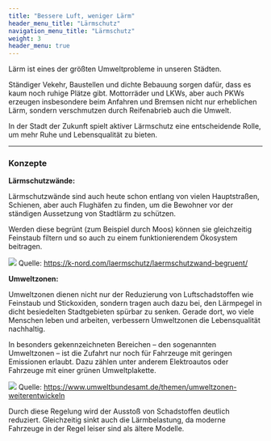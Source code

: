 ```yaml
---
title: "Bessere Luft, weniger Lärm"
header_menu_title: "Lärmschutz"
navigation_menu_title: "Lärmschutz"
weight: 3
header_menu: true
---
```


Lärm ist eines der größten Umweltprobleme in unseren Städten.

Ständiger Vekehr, Baustellen und dichte Bebauung sorgen dafür, dass es kaum noch ruhige Plätze gibt.
Mottorräder und LKWs, aber auch PKWs erzeugen insbesondere beim Anfahren und Bremsen nicht nur erheblichen Lärm, sondern verschmutzen durch Reifenabrieb auch die Umwelt.

In der Stadt der Zukunft spielt aktiver Lärmschutz eine entscheidende Rolle, um mehr Ruhe und Lebensqualität zu bieten.


---

### Konzepte

**Lärmschutzwände:**

Lärmschutzwände sind auch heute schon entlang von vielen Hauptstraßen, Schienen, aber auch Flughäfen zu finden, um die Bewohner vor der ständigen Aussetzung von Stadtlärm zu schützen.

Werden diese begrünt (zum Beispiel durch Moos) können sie gleichzeitig Feinstaub filtern und so auch zu einem funktionierendem Ökosystem beitragen.

![](/images/begruente_Laermschutzwand.jpg)
Quelle: https://k-nord.com/laermschutz/laermschutzwand-begruent/


**Umweltzonen:**

Umweltzonen dienen nicht nur der Reduzierung von Luftschadstoffen wie Feinstaub und Stickoxiden, sondern tragen auch dazu bei, den Lärmpegel in dicht besiedelten Stadtgebieten spürbar zu senken.
Gerade dort, wo viele Menschen leben und arbeiten, verbessern Umweltzonen die Lebensqualität nachhaltig.

In besonders gekennzeichneten Bereichen – den sogenannten Umweltzonen – ist die Zufahrt nur noch für Fahrzeuge mit geringen Emissionen erlaubt.
Dazu zählen unter anderem Elektroautos oder Fahrzeuge mit einer grünen Umweltplakette.

![](/images/umweltzone.jpg)
Quelle: https://www.umweltbundesamt.de/themen/umweltzonen-weiterentwickeln

Durch diese Regelung wird der Ausstoß von Schadstoffen deutlich reduziert. Gleichzeitig sinkt auch die Lärmbelastung, da moderne Fahrzeuge in der Regel leiser sind als ältere Modelle.







